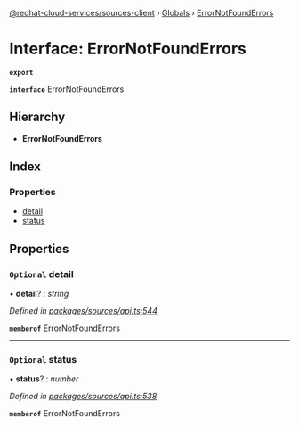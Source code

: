 [@redhat-cloud-services/sources-client](../README.md) › [Globals](../globals.md) › [ErrorNotFoundErrors](errornotfounderrors.md)

# Interface: ErrorNotFoundErrors

**`export`** 

**`interface`** ErrorNotFoundErrors

## Hierarchy

* **ErrorNotFoundErrors**

## Index

### Properties

* [detail](errornotfounderrors.md#optional-detail)
* [status](errornotfounderrors.md#optional-status)

## Properties

### `Optional` detail

• **detail**? : *string*

*Defined in [packages/sources/api.ts:544](https://github.com/RedHatInsights/javascript-clients/blob/master/packages/sources/api.ts#L544)*

**`memberof`** ErrorNotFoundErrors

___

### `Optional` status

• **status**? : *number*

*Defined in [packages/sources/api.ts:538](https://github.com/RedHatInsights/javascript-clients/blob/master/packages/sources/api.ts#L538)*

**`memberof`** ErrorNotFoundErrors
